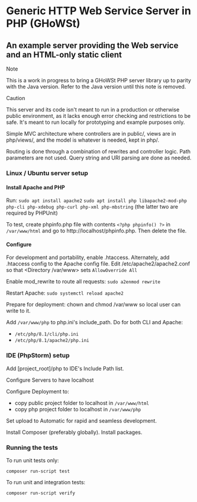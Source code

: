 # Generic HTTP Web Service Server in PHP (GHoWSt)

## An example server providing the Web service and an HTML-only static client

> [!NOTE]
> This is a work in progress to bring a GHoWSt PHP server library up to parity with the Java version. Refer to the Java version until this note is removed.

> [!CAUTION]
> This server and its code isn't meant to run in a production or otherwise
> public environment, as it lacks enough error checking and restrictions to be
> safe. It's meant to run locally for prototyping and example purposes only.

Simple MVC architecture where controllers are in public/, views are in php/views/, and the model is whatever is needed, kept in php/.

Routing is done through a combination of rewrites and controller logic. Path parameters are not used. Query string and URI parsing are done as needed.



### Linux / Ubuntu server setup

#### Install Apache and PHP

Run:
`sudo apt install apache2`
`sudo apt install php libapache2-mod-php php-cli php-xdebug php-curl php-xml php-mbstring`
(the latter two are required by PHPUnit)

To test, create phpinfo.php file with contents `<?php phpinfo() ?>` in `/var/www/html` and go to http://localhost/phpinfo.php. Then delete the file.

#### Configure

For development and portability, enable .htaccess. Alternately, add .htaccess config to the Apache config file.
Edit /etc/apache2/apache2.conf so that <Directory /var/www> sets `AllowOverride All`

Enable mod_rewrite to route all requests:
`sudo a2enmod rewrite`

Restart Apache:
`sudo systemctl reload apache2`

Prepare for deployment:
chown and chmod /var/www so local user can write to it.

Add `/var/www/php` to php.ini's include_path. Do for both CLI and Apache:
- `/etc/php/8.1/cli/php.ini`
- `/etc/php/8.1/apache2/php.ini`

### IDE (PhpStorm) setup

Add [project_root]/php to IDE's Include Path list.

Configure Servers to have localhost

Configure Deployment to:
- copy public project folder to localhost in `/var/www/html`
- copy php project folder to localhost in `/var/www/php`

Set upload to Automatic for rapid and seamless development.

Install Composer (preferably globally). Install packages.

### Running the tests

To run unit tests only:

`composer run-script test`

To run unit and integration tests:

`composer run-script verify`